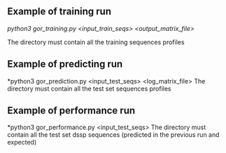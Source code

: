 ## Example of training run
*python3 gor_training.py <input_train_seqs> <directory> <output_matrix_file>*
 
The directory must contain all the training sequences profiles
  
## Example of predicting run
  *python3 gor_prediction.py <input_test_seqs> <directory> <log_matrix_file>
  The directory must contain all the test set sequences profiles

## Example of performance run
*python3 gor_performance.py <input_test_seqs> <directory>
  The directory must contain all the test set dssp sequences (predicted in the previous run and expected)
